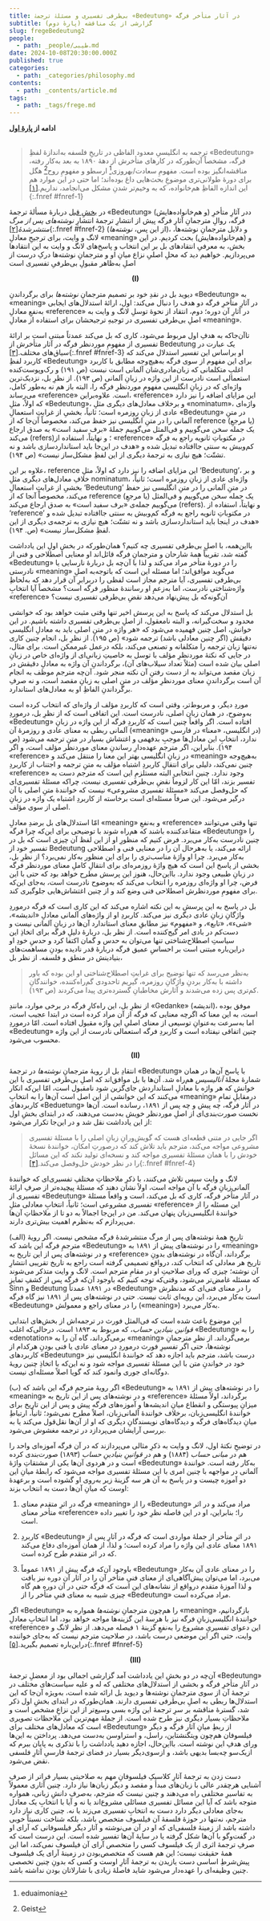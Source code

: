 ```yaml
---
title: بی‌طرفی تفسیری و مسئلۀ ترجمۀ «Bedeutung» در آثار متأخر فرگه
subtitle: گزارشی از یک مناقشه (پارهٔ دوم)
slug: fregeBedeutung2
people:
  - path: _people/طیبی.md
date: 2024-10-08T20:30:00.000Z
published: true
categories:
  - path: _categories/philosophy.md
contents:
  - path: _contents/article.md
tags:
  - path: _tags/frege.md
---
```



**ادامه از [پارهٔ اول](https://jomhourifalsafe.com/magazine/fregebedeutung1/)**
<br><br>
 > ترجمه‌ به انگلیسیِ معدود الفاظی در تاریخِ فلسفه به‌اندازۀ لفظِ «Bedeutung» فرگه، مشخصاً آن‌طورکه در کارهای متأخرش از دهۀ ۱۸۹۰ به بعد به‌کار رفته، مناقشه‌انگیز بوده است. مفهومِ سعادت/بهروزی[^1] ارسطو و مفهومِ روح[^2] هگل برای دورۀ طولانی‌تری موضوعِ بحث‌هایی داغ بوده‌اند؛ اما حتی در این موارد هم این اندازه الفاظِ هم‌خانواده، که به وخیم‌تر شدنِ مشکل می‌انجامد، نداریم.[\[۱\]](#fn-1){:.fnref #fnref-1}

[^1]: eduaimonia
[^2]: Geist

در [بخشِ قبل](/magazine/fregebedeutung1/) دربارهٔ مسألهٔ ترجمهٔ «Bedeutung» (و هم‌خانواده‌هایش) ددر آثارِ متأخرِ فرگه، روالِ مترجمانِ آثارِ فرگه پیش از انتشارِ ترجمۀ انتشارِ *نوشته‌های پس از مرگ‌ منتشرشده‌ٔ*[\[۲\]](#fn-2){:.fnref #fnref-2} (از این پس، *نوشته‌ها*)، و دلایل مترجمانِ نوشته‌ها، لانگ و وایت، برای ترجیحِ معادلِ «meaning» و (هم‌خانواده‌هایش) بحث کردیم. در این بخش، به معرفیِ انتقادهای بل بر این انتخاب و پاسخ‌های لانگ و وایت به این انتقادها می‌پردازیم. خواهیم دید که محلِ اصلیِ نزاع میانِ او و مترجمانِ نوشته‌ها درکِ درست از اصلِ به‌ظاهر مقبولِ بی‌طرفیِ تفسیری است

**<center>(I)</center>**

دیوید بل در نقدِ خود بر تصمیم مترجمانِ *نوشته‌ها* برای برگرداندنِ «Bedeutung»‌ به «meaning» در آثارِ متأخرِ فرگه دو هدف را دنبال می‌کند: اول، ارائۀ استدلال‌های ایجابی به‌نفعِ معادلِ «reference» در آثارِ آن دوره؛ دوم، انتقاد از نحوۀ توسلِ لانگ و وایت به اصلِ بی‌طرفی‌ تفسیری در توجیهِ ترجیحشان برای استفاده از معادلِ «meaning».

تاآن‌جاکه به هدفِ اول‌ مربوط می‌شود، کاری که بل می‌کند عمدتاً مبتنی است بر ارائۀ تفسیری از مفهومِ موردنظر فرگه در آثار متأخرش از Bedeutung یک عبارت در سیاق‌های مختلف.[\[۳\]](#fn-3){:.fnref #fnref-3} او براساس این تفسیر استدلال می‌کند که کاربرد لفظِ «Bedeutung» برای این مفهوم از سوی فرگه به‌هیچ‌وجه مطابق با کاربرد اغلبِ متکلمانی که زبان‌مادری‌شان آلمانی است نیست (ص ۱۹۱) و رک‌وپوست‌کنده استعمالی است نادرست از این واژه در زبانِ آلمانی (ص ۱۹۳). از نظرِ بل، نزدیک‌ترین واژه‌ای که در زبانِ انگلیسی مفهومِ موردنظرِ‌ فرگه را، البته باز هم نه به‌طور کامل، می‌رساند «reference» است. علاوه‌براین، «reference» این مزایای اضافه را نیز دارد که اولاً، مثلِ «Bedeutung»، و برخلاف معادل‌های دیگری مثلِ «nominatum»، واژه‌ای عادی از زبانِ روزمره است؛ ثانیاً، بخشیِ از غرابتِ استعمالِ «Bedeutung» در متنِ آلمانی را در متنِ انگلیسی نیز حفظ می‌کند، مخصوصاً آن‌جا که از reference (یا مرجعِ) یک جمله سخن می‌گوییم و فی‌المثل می‌گوییم جملۀ «برف سفید است» به صدق ارجاع می‌کند (refers)؛ و نهایتاً، استفاده از «reference» در مکتوباتِ ثانویه راجع به فرگه کم‌وبیش به سنتی جاافتاده تبدیل شده و «هدف در این‌جا باید استانداردسازی باشد و نه تشتّت؛ هیچ نیازی به ترجمۀ دیگری از این لفظِ مشکل‌ساز نیست» (ص ۱۹۴).

علاوه بر این، reference این مزایای اضافه را نیز دارد که اولاً، مثلِ ‘Bedeutung’، و بر خلافِ معادل‌های دیگری مثلِ nominatum، واژه‌ای عادی از زبانِ روزمره است؛ ثانیاً، بخشیِ از غرابتِ استعمالِ ‘Bedeutung’ در متنِ آلمانی را در متنِ انگلیسی نیز حفظ می‌کند، مخصوصاً آنجا که از reference (یا مرجعِ) یک جمله سخن می‌گوییم و فی‌المثل می‌گوییم جمله‌ی «برف سفید است» به صدق ارجاع می‌کند (refers). و نهایتاً، استفاده از ‘reference’ در مکتوباتِ ثانویه راجع به فرگه کم‌وبیش به سنتی جاافتاده تبدیل شده و «هدف در اینجا باید استانداردسازی باشد و نه تشتّت؛ هیچ نیازی به ترجمه‌ی دیگری از این لفظِ مشکل‌ساز نیست» (ص. ۱۹۴).

بااین‌همه، با اصلِ بی‌طرفی تفسیری چه کنیم؟ همان‌طورکه در بخشِ اولِ این یادداشت گفته شد، تقریباً همۀ شارحان و مترجمانِ فرگه قائل‌اند او معنایی اصطلاحی و فنی از «Bedeutung» را در دورۀ متأخر مراد می‌کند و لذا با آن‌چه بل دربارۀ نارسایی یا نادرستی «meaning» می‌گوید موافق‌اند؛ اما مسئله این است که با‌توجه‌به اصلِ بی‌طرفی تفسیری، آیا مترجم مجاز است لفظی را دربرابرِ آن قرار دهد که به‌لحاظِ واژه‌شناختی نادرست، اما به‌زعمِ او رسانندۀ منظور فرگه است؟ مشخصاً آیا انتخابِ «reference» آن‌گونه‌که بل پیش‌نهاد می‌دهد نقضِ بی‌طرفی تفسیری نیست؟

بل استدلال می‌کند که پاسخ به این پرسش اخیر تنها وقتی مثبت خواهد بود که خوانشی محدود و سخت‌گیرانه، و البته نامعقول، از اصلِ بی‌طرفی تفسیری داشته باشیم. در این خوانش، اصل چنین فهمیده می‌شود که «هر واژه در متنِ اصلی باید به معادلِ انگلیسی دقیقش (اگر چنین معادلی باشد) ترجمه شود» (ص ۱۹۵). از نظرِ بل، انجام چنین کاری نه‌تنها زبان ترجمه را متکلفانه و تصنعی می‌کند، بلکه درعمل غیرممکن است. برای مثال، در جایی که نکتۀ موردنظرِ مؤلف با توسل به خاصیتِ زبانی‌ای از واژه‌ای خاص در زبانِ اصلی بیان شده است (مثلاً تعداد سیلاب‌های آن)، برگرداندنِ آن واژه به معادلِ دقیقش در زبان مقصد می‌تواند به از دست ‌رفتنِ آن نکته منجر شود. آن‌چه مترجم موظف به انجام آن است برگرداندنِ معنای موردنظرِ مؤلف در متنِ اصلی به زبانِ مقصد است، و نه صرفِ برگرداندنِ الفاظِ او به معادل‌های استاندارد. 

موردِ دیگر، و مربوط‌تر، وقتی است که کاربردِ مؤلف از واژه‌ای که انتخاب کرده است به‌وضوح، در همان زبان اصلی، نادرست است. این اتفاقی است که از نظرِ بل، درموردِ «Bedeutung» افتاده است. اگر واقعاً چنین است که کاربردِ فرگه از این واژه در زبانِ آلمانی ربطی به معنای عادی و روزمرۀ آن («meaning» در انگلیسی، «معنا» در فارسی) ندارد، انتخابِ این معادل‌ها موجبِ بدفهمی و اغتشاش بسیار در متنِ ترجمه می‌شود (ص ۱۹۴). بنابراین، اگر مترجمِ عهده‌دارِ رساندنِ معنای موردنظر مؤلف است، و اگر «reference» در زبانِ انگلیسی بهتر این معنا را منتقل می‌کند و «meaning» به‌هیچ‌وجه چنین نمی‌کند، دلیلی برای انتقالِ کاربردِ اشتباه مؤلف به متنِ ترجمه و اجتناب از کاربردِ «reference» وجود ندارد. چنین انتخابی البته مستلزمِ این است که مترجم دست به تفسیر بزند، امّا این کار لزوماً نقضِ بی‌طرفی تفسیری نیست، چراکه مسئلۀ تفسیری‌ای که حل‌وفصل می‌کند «مسئلۀ تفسیری مشروعی» نیست که خوانندۀ متنِ اصلی با آن درگیر می‌شود. این صرفاً مسئله‌ای است برخاسته از کاربردِ اشتباه یک واژه در زبانِ اصلی از سوی مؤلف. 

امّا استدلال‌های بل برضدِ معادلِ «meaning» و به‌نفعِ «reference» تنها وقتی می‌توانند متقاعدکننده‌ باشند که هم‌راه شوند با توضیحی برای این‌که چرا فرگه «Bedeutung» را چنین نادرست به‌کار می‌برد. فرض کنیم که منظورِ او از این لفظ آن چیزی است که بل در تفسیرِ خود از Bedeutung ارائه می‌کند، یا به‌هرحال آن را در معنایی فنی و اصطلاحی به‌کار می‌برد. چرا او واژۀ مناسب‌تری را برای این منظور به‌کار نمی‌برد؟ از نظرِ بل، بخشی از پاسخ این است که هیچ واژۀ روزمره‌ای برای انتقالِ کاملِ معنای موردنظر فرگه در زبانِ طبیعی وجود ندارد. بااین‌حال، هنوز این پرسش مطرح خواهد بود که حتی با این فرض، چرا او واژه‌ای روزمره را انتخاب می‌کند که به‌وضوح نادرست است، به‌جای این‌که برای مفهومِ موردنظرش اصطلاحی فنی وضع کند و از چنین اغتشاش‌هایی جلوگیری کند.

بل در پاسخ به این پرسش به این نکته اشاره می‌کند که این کاری است که فرگه درموردِ واژگانِ زبانِ عادی دیگری نیز می‌کند. کاربردِ او از واژه‌های آلمانی معادلِ «اندیشه»، «شیء»، «تابع»، و «مفهوم» نیز مطابقِ معنای استاندارد آن‌ها در زبانِ آلمانی نیست و دست‌کم در بادی امر گیج‌کننده است. از نظر بل، دربارۀ دلیلِ فرگه برای اتخاذِ این سیاستِ اصطلاح‌شناختی تنها می‌توان به حدس و گمان اکتفا کرد و حدسِ خودِ او دراین‌باره مبتنی است بر احساسِ عمیق فرگه دربارۀ قدر نادیده بودنِ مساهمت‌های بنیادینش در منطق و فلسفه. از نظر بل، 

> به‌نظر می‌رسد که تنها توضیح برای غرابتِ اصطلاح‌شناختی او این بوده که باور داشته با به‌کار بردنِ واژگانِ روزمره، گیریم تاحدودی گم‌راه‌کننده، خوانندگانِ کم‌تری پس زده می‌شدند و آثارش مخاطبانِ گسترده‌تری پیدا می‌کردند (ص ۱۹۳).

از نظرِ بل، این راه‌کارِ فرگه در برخی موارد، مانندِ «Gedanke» (اندیشه)، موفق بوده است، به این معنا که اگرچه معنایی که فرگه از آن مراد کرده است در ابتدا عجیب است، اما به‌سرعت به‌عنوانِ توسیعی از معنای اصلیِ این واژه مقبول افتاده است. امّا درموردِ «Bedeutung» چنین اتفاقی نیفتاده است و کاربردِ فرگه استعمالی نادرست از این واژه محسوب می‌شود. 

**<center>(II)</center>**

انتقادِ بل از رویۀ مترجمانِ *نوشته‌ها* در ترجمۀ «Bedeutung» با پاسخ آن‌ها در همان شمارۀ مجلۀ *آنالیسیس* هم‌راه شد. آن‌ها با بل موافق‌اند که اصلِ بی‌طرفی تفسیری با این خوانش که هر واژه با معادلِ استانداردش جای‌گزین شود نامقبول است، امّا این‌که انکار می‌کنند که این خوانشی از این اصل است آن‌ها را به انتخابِ «meaning» درمقابلِ تمامِ کاربردهای «Beduetung» در آثار فرگه، چه پیش و چه پس از ۱۸۹۱، رسانده است. آن‌ها نخست صورت‌بندی‌ای از اصلِ موردنظر خویش به‌دست می‌دهند، که در ابتدای بخشِ اول از این یادداشت نقل شد و در این‌جا تکرار می‌شود:‌

> اگر جایی در متنی قطعه‌ای هست که گویش‌ورانِ زبانِ اصلی را با مسئلۀ تفسیری مشروعی مواجه می‌کند، مترجم باید تلاش کند که درصورتِ امکان، خوانندۀ نسخۀ خودش را با همان مسئلۀ تفسیری مواجه کند و نسخه‌ای تولید نکند که این مسائل را در نظر خودش حل‌وفصل می‌کند.[\[۴\]](#fn-4){:.fnref #fnref-4}

لانگ و وایت سپس تلاش می‌کنند، با ذکرِ ملاحظاتِ مختلفِ تفسیری‌ای که خوانندۀ آلمانی‌زبانِ فرگه با آن مواجه است، اولاً نشان دهند که مسئلۀ پیچیده‌تر از صرفِ ارائۀ تفسیری از «Bedeutung» در آثار متأخر فرگه، کاری که بل می‌کند، است و واقعاً مسئلۀ تفسیری مشروعی است؛ ثانیاً، انتخابِ معادلی مثلِ‌ «reference» این مسئله‌ را از خوانندۀ انگلیسی‌زبان پنهان می‌کند. من در این‌جا اجمالاً به دو تا از ملاحظاتِ آن‌ها می‌پردازم که به‌نظرم اهمیت بیش‌تری دارند.

(الف) تاریخِ همۀ نوشته‌های پس از مرگ منتشرشدۀ فرگه مشخص نیست. اگر رویۀ مترجمِ فرگه این باشد که «Bedeutung» را در نوشته‌های پیش از ۱۸۹۱ به «meaning» و در نوشته‌های پس از این تاریخ به «reference» برگرداند، آن‌گاه در نوشته‌های بدونِ تاریخ هر معادلی که انتخاب کند، درواقع تصمیمی گرفته است راجع به تاریخ تقریبی انتشارِ آن نوشته؛ چیزی که ورای صلاحیتِ او در مقامِ مترجم است. لانگ و وایت متذکر می‌شوند که مسئله غامض‌تر می‌شود، وقتی‌که توجه کنیم که باوجود آن‌که فرگه پس از کشفِ تمایزِ Sinn و Bedeutung در ۱۸۹۱ عمدتاً «Bedeutung» را در معنای فنی‌ای که مدنظرش است به‌کار می‌برد، این رویه‌ای ثابت نیست. حتی در نوشته‌های پس از ۱۸۹۱ نیز گاه فرگه «Bedeutung» را در معنای راجع و معمولش («meaning») به‌کار می‌برد.  

این موضوع باعث شده است که فی‌المثل فورث در ترجمه‌اش از بخش‌های ابتدایی *قوانین بنیادین حساب*، که مربوط به ۱۸۹۳ است، درحالی‌که اغلب «Bedeutung»‌ را به «denotation» برمی‌گرداند، گاه آن را به «meaning»‌ برمی‌گرداند. از نظرِ مترجمانِ نوشته‌ها، حتی اگر تفسیرِ فورث درموردِ در معنای عادی یا فنی بودنِ هرکدام از کاربردهای «Bedeutung» درست باشد، مترجم باید اجازه دهد که خوانندۀ انگلیسی نیز خود در خواندنِ متن با این مسئلۀ تفسیری مواجه شود و نه این‌که با اتخاذِ چنین رویۀ دوگانه‌ای جوری وانمود کند که گویا اصلاً مسئله‌ای نیست.

(ب) اگر رویۀ مترجمِ فرگه این باشد که «Bedeutung» را در نوشته‌های پیش از ۱۸۹۱ به «meaning» و در نوشته‌های پس از این تاریخ به «reference» برگرداند، اولاً مسئلۀ میزانِ پیوستگی و انقطاع میانِ اندیشه‌ها و آموزه‌های فرگه پیش و پس از این تاریخ برای خوانندۀ انگلیسی‌زبان، برخلاف خوانندۀ آلمانی‌زبان، اصلاً مطرح نمی‌شود؛ ثانیاً، ارتباطِ میانِ دیدگاه‌های فرگه و دیدگاه‌های نویسندگانِ دیگری که او از آن‌ها نقل‌قول می‌کند یا به بررسی آرایشان می‌پردازد در ترجمه مغشوش می‌شود.

در توضیحِ نکتۀ اول، لانگ و وایت به ذکرِ مثالی می‌پردازند که در آن فرگه آموزه‌ای واحد را هم در *مبانی حساب* (۱۸۸۴) و هم در *قوانینِ بنیادینِ حساب* (۱۸۹۳) صورت‌بندی کرده است و در هردوی آن‌ها یکی از مشتقاتِ واژۀ «Bedeutung» به‌کار رفته است. خوانندۀ آلمانی در مواجهه با چنین امری با این مسئلۀ تفسیری مواجه می‌شود که رابطۀ میانِ این دو آموزه چیست و در پاسخ به آن هر سه گزینۀ زیر به‌روی او گشوده است و برعهدۀ اوست که میانِ آن‌ها دست به انتخاب بزند:

1.	فرگه در اثرِ متقدم معنای «meaning» را از «Bedeutung» مراد می‌کند و در اثر متأخر معنای «reference» را؛ بنابراین، او در این فاصله نظرِ خود را تغییر داده است. 

2.	کاربردِ «Bedeutung» در اثرِ متأخر از جملۀ مواردی است که فرگه در آثارِ پس از ۱۸۹۱ معنای عادی این واژه را مراد کرده است؛ و لذا، از همان آموزه‌ای دفاع می‌کند که در اثر متقدم طرح کرده است. 

3.	باوجود آن‌که فرگه پیش از ۱۸۹۱ عموماً «Bedeutung» را در معنای عادی آن به‌کار می‌برد، اما می‌توان پیش‌آگاهی‌ای از معنای فنیِ متأخر آن را در آثار آن دوره نیز یافت و لذا آموزۀ متقدم درواقع از نشانه‌های این است که فرگه حتی در آن دوره هم گاه چیزی شبیه به معنای فنیِ متأخر را از «Bedeutung» مراد می‌کرده است. 

اگر «Bedeutung» را هم‌چون مترجمانِ *نوشته‌ها* همواره به «meaning» بازگردانیم، خوانندۀ انگلیسی‌زبانِ فرگه نیز با هرسۀ این گزینه‌ها مواجه خواهد بود، اما انتخابِ معادلِ «reference» این دعوای تفسیریِ مشروع را به‌نفعِ گزینۀ ۱ فیصله می‌دهد. از نظرِ لانگ و وایت، حتی اگر این موضعی درست باشد، در صلاحیت مترجم نیست که به‌جای خواننده دراین‌باره تصمیم بگیرید.[\[۵\]](#fn-5){:.fnref #fnref-5}

**<center>(III)</center>**

آن‌چه در دو بخشِ این یادداشت آمد گزارشی اجمالی بود از معضلِ ترجمۀ «Bedeutung» در آثارِ متأخرِ فرگه و بخشی از استدلال‌های مختلفی که له و علیه سیاست‌های مختلف در ترجمۀ آن از سوی مترجمانِ نوشته‌ها و دیوید بل ارائه شده است، به‌ویژه آن‌جا که این استدلال‌ها ربطی به اصلِ بی‌طرفی تفسیری دارند. همان‌طورکه در ابتدای بخشِ اول ذکر شد، گسترۀ مناقشه بر سرِ ترجمۀ این واژه بسی وسیع‌تر از این نزاعِ مشخص است و ملاحظاتِ بسیار دیگری نیز طرح شده است. از جملۀ مهم‌ترین این ملاحظات تصویری است که معادل‌های مختلف برای «Bedeutung» از ربطِ میانِ آثار فرگه و دیگر فیلسوفان هم‌چون ویتگنشتاین، راسل، و استراوسن به‌دست می‌دهد. پرداختن به این‌ها ورای هدفِ این نوشته است. بااین‌حال، اجازه دهید یادداشت را با تذکری به پایان ببرم که ازیک‌سو چه‌بسا بدیهی باشد، و ازسوی‌دیگر بسیار در فضای ترجمۀ فارسیِ آثارِ فلسفی نقض می‌شود. 

دست ‌زدن به ترجمۀ آثارِ کلاسیکِ فیلسوفانِ مهم به صلاحیتی بسیار فراتر از صرفِ آشنایی هرچقدر عالی با زبان‌های مبدأ و مقصد و دیگر زبان‌ها نیاز دارد. چنین آثاری معمولاً به تفاسیرِ مختلفی راه می‌دهند و چنین نیست که مترجم، به‌صرفِ دانشِ زبانی، همواره متوجه باشد که آیا این مسائل تفسیری مسائلی مشروع‌اند یا نه و آیا با انتخابِ یک معادل به‌جای معادلی دیگر دارد دست به انتخابِ تفسیری می‌زند یا نه. چنین کاری نیاز دارد مترجم، نه‌تنها در حوزۀ فلسفۀ آن فیلسوف متخصص باشد، بلکه شناخت نسبتاً خوبی داشته باشد از زمینۀ فلسفی‌ای که او در آن می‌نوشته و آثار دیگر فیلسوفانی که آرای او در گفت‌وگو با آن‌ها شکل گرفته یا در سایۀ آن‌ها تفسیر شده است. این درست است که صرفِ ترجمۀ اثری از یک فیلسوف کسی را متخصص آرای آن فیلسوف نمی‌کند، اما این همۀ حقیقت نیست؛ این هم هست که متخصص‌بودن در زمینۀ آرای یک فیلسوف پیش‌شرطِ اساسی دست ‌یازیدن به ترجمۀ آثارِ اوست و کسی که بدونِ چنین تخصصی چنین وظیفه‌ای را عهده‌دار می‌شود شاید فاصلۀ زیادی با شارلاتان ‌بودن نداشته باشد. 




[^1]: Beaney, M. (1997) “Introduction,” in G. Frege, _Frege Reader_, edited by M. Beaney, Blackwell. 
[^2]: Frege, G. (1979) _Posthumous Writings_. Translated by Peter Long and Roger White, Blackwell.
[^3]: بحث از این تفسیرِ بل فراتر از حوصله‌ی این یادداشت است. در این جا به صرفِ نقلِ توصیفِ کلّی او از ‘Bedeutung’ در آثارِ متأخرِ فرگه اکتفا می‌کنم:
[^4]: Long, Peter & White, Roger (1980). “On the Translation of Frege’s _Bedeutung_: A Reply to Dr. Bell,” _Analysis_ 40(4): 196–202, p. 196. 
[^5]: برای پاسخ‌هایی به این استدلال‌های مترجمانِ _نوشته‌ها_ نگاه کنید به بحثِ مایکل بینی در بخشِ‌ مربوط در مقاله‌ی زیر:
     Beaney, M. (2019), 'Translating ‘Bedeutung’ in Frege’s Writings: A Case Study and Cautionary Tale in the History and Philosophy of Translation', in P. A. Ebert, and M. Rossberg (eds), _Essays on Frege's Basic Laws of Arithmetic, Oxford University Press__, pp. ???._


